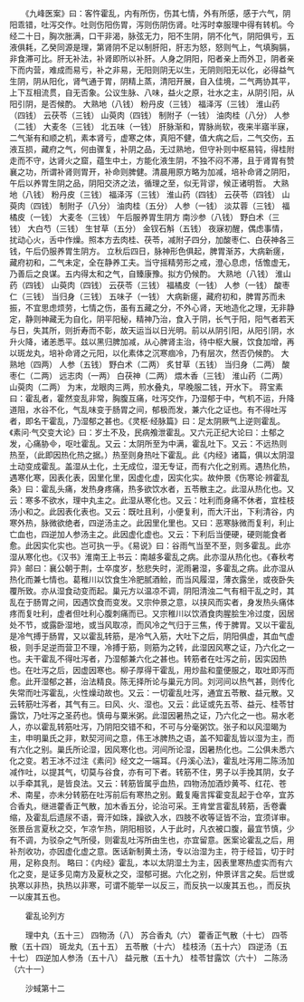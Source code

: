 <!-- { "loadSidebar": true } -->
　　《九峰医案》曰：客忤霍乱，内有所伤，伤其七情，外有所感，感于六气，阴阳乖错，吐泻交作。吐则伤阳伤胃，泻则伤阴伤肾。吐泻时幸服理中得有转机。今经二十日，胸次胀满，口干非渴，脉弦无力，阳不生阴，阴不化气，阴阳俱亏，五液俱耗，乙癸同源是理，第肾阴不足以制肝阳，肝志为怒，怒则气上，气填胸膈，非食滞可比。肝无补法，补肾即所以补肝。人身之阴阳，阳者亲上而外卫，阴者亲下而内营，难成而易亏，补之非易，无阳则阴无以生，无阴则阳无以化，必得益气生阴，阴从阳化，肾气通于胃，阴精上蒸，清阳开展，自入佳境，二气两协其平，上下互相流贯，自无否象。公议生脉、八味，益火之原，壮水之主，从阴引阳，从阳引阴，是否候酌。 大熟地（八钱） 粉丹皮（三钱） 福泽泻（三钱） 淮山药（四钱） 云茯苓（三钱） 山萸肉（四钱） 制附子（一钱） 油肉桂（八分） 人参（二钱） 大麦冬（三钱） 北五味（一钱） 肝脉渐和，胃脉尚软，夜来半寤半寐，二气渐有和顺之机，素本肾亏，虚寒之体，真阳不健，值大病之后，二气交伤，五液互损，藏府之气，何由骤复，补阴之品，无过熟地，但守补则中枢易钝，得桂附走而不守，达肾火之窟，蕴生中土，方能化液生阴，不独不闷不滞，且于肾胃有赞襄之功，所谓补肾则胃开，补命则脾健。清晨用原方略为加减，培补命肾之阴阳，午后以养胃生阴之品，阴阳交济之法，循理之至，似无背谬，候正诸明哲。 大熟地（八钱） 粉丹皮（三钱） 福泽泻（三钱） 淮山药（四钱） 云茯苓（四钱） 山萸肉（四钱） 制附子（八分） 油肉桂（五分） 人参（一钱） 淡苁蓉（三钱） 福橘皮（一钱） 大麦冬（三钱） 午后服养胃生阴方 南沙参（八钱） 野白术（三钱） 大白芍（三钱） 生甘草（五分） 金钗石斛（五钱） 夜寐初醒，偶虑事情，扰动心火，舌中作燥。照本方去肉桂、茯苓，减附子四分，加酸枣仁、白茯神各三钱，午后仍服养胃生阴方。 立秋后四日，脉神形色俱起，脾胃渐苏，大病新瘥，藏府初和，二气未定，全在静养工夫。当守摇精劳形之戒，澄心息虑，恬憺虚无，乃善后之良谋。五内得太和之气，自臻康豫。拟方仍候酌。 大熟地（八钱） 淮山药（四钱） 山萸肉（四钱） 云茯苓（三钱） 福橘皮（一钱） 人参（一钱） 酸枣仁（三钱） 当归身（三钱） 五味子（一钱） 大病新瘥，藏府初和，脾胃苏而未振，不宜思虑烦劳，七情之伤，虽有五藏之分，不外心肾，天地造化之理，无非静定，静则神藏无为自化，阴平阳秘，精神乃治，食入于阴，长气于阳，阳气者若天与日，失其所，则折寿而不彰，故天运当以日光明。前以从阴引阳，从阳引阴，水升火降，诸恙悉平。兹以黑归脾加减，从心脾肾主治，待中枢大展，饮食加增，再以斑龙丸，培补命肾之元阳，以化素体之沉寒痼冷，乃有层次，然否仍候酌。 大熟地（四两） 人参（五钱） 野白术（二两） 炙甘草（五钱） 当归身（二两） 酸枣仁（二两） 远志肉（一两） 白茯神（二两） 煨木香（三钱） 淮山药（二两） 山萸肉（二两） 为末，龙眼肉三两，煎水叠丸，早晚服二钱，开水下。 蒋宝素曰：霍乱者，霍然变乱非常，胸腹互痛，吐泻交作，乃湿郁于中，气机不运，升降道阻，水谷不化，气乱味变于肠胃之间，郁极而发，兼六化之证也。有不得吐泻者，即名干霍乱，乃湿郁之甚也。《灵枢·经脉篇》曰：足太阴厥气上逆则霍乱。《素问·气交变大论》曰：岁土不及，民病飧泄霍乱。又六元正纪大论曰：土郁之发，心痛胁，呕吐霍乱。又云：太阴所至为中满，霍乱吐下。又云：不远热则热至，（此即因热化热之据。）热至则身热吐下霍乱。此《内经》诸篇，俱以太阴湿土动变成霍乱。盖湿从土化，土无成位，湿无专证，而有六化之别焉。遇热化热，遇寒化寒，因表化表，因里化里，因虚化虚，因实化实。故仲景《伤寒论·辨霍乱条》曰：霍乱头痛，发热身疼痛，热多欲饮水者，五苓散主之。此湿从热化也。又云：寒多不欲水，理中丸主之。此湿从寒化也。又云：吐利而身痛不休者，宜桂枝汤小和之。此因表化表也。又云：既吐且利，小便复利，而大汗出，下利清谷，内寒外热，脉微欲绝者，四逆汤主之。此因里化里也。又曰：恶寒脉微而复利，利止亡血也，四逆加人参汤主之。此因虚化虚也。又云：下利后当便硬，硬则能食者愈。此因实化实也。岂可执一乎。《易说》曰：谷雨气当至不至，则多霍乱。此亦湿从寒化也。《汉书》淮南王上书云：南越多霍乱之病。此亦湿从热化也。《春秋考异》邮曰：襄公朝于荆，士卒度岁，愁悲失时，泥雨暑湿，多霍乱之病。此亦湿从热化而兼七情也。葛稚川以饮食生冷肥腻酒鲙，而当风履湿，薄衣露坐，或夜卧失覆所致。亦从湿食动变而起。巢元方以温凉不调，阴阳清浊二气有相干乱之时，其乱在于肠胃之间，因遇饮食而变发。又宗仲景之意，以挟风而实者，身发热头痛体疼而复吐利，虚者但吐利心腹刺痛而已。又宗稚川以饮酒食肉腥脍生冷过度，因居处不节，或露卧湿地，或当风取凉，而风冷之气归于三焦，传于脾胃。又以干霍乱是冷气搏于肠胃，又以霍乱转筋，是冷气入筋，大吐下之后，阴阳俱虚，其血气虚极，则手足逆而营卫不理，冷搏于筋，则筋为之转，此湿因风寒之证，乃六化之一也。夫干霍乱不得吐泻者，乃湿郁兼六化之甚也。转筋者在吐泻之前，因实因热也。在吐泻之后，因虚因寒也。柳子厚得干霍乱，用炒盐和童便服之，取吐即泻而愈。此开湿郁之甚，治法精良。陈无择所论与巢元方同。刘河间以热气甚，则传化失常而吐泻霍乱，火性燥动故也。又云：一切霍乱吐泻，通宜五苓散、益元散。又云转筋吐泻者，其气有三。曰风、火、湿也。又云：此证或先五苓、益元、桂苓甘露饮，乃吐泻之圣药也。慎毋与粟米粥。此湿因暑热之证，乃六化之一也。易水老人，亦以霍乱转筋吐泻，乃阴阳交错不和，不可与分毫粥饮。张子和以风湿暍为主，申明巢氏之非，默契河间之意，伟王冰脾热之语，盖不知霍乱皆以湿为主，而有六化之别。巢氏所论湿，因风寒化也。河间所论湿，因暑热化也。二公俱未悉六化之变。若王冰不过注《素问》经文之一端耳。《丹溪心法》，霍乱吐泻用二陈汤加减作吐，以提其气，切莫与谷食，亦有可下者。转筋不住，男子以手挽其阴，女子以手牵其乳，是皆良法。又云：转筋皆属乎血热，四物汤加酒炒黄芩、红花、苍术、南星，亦未分转筋在吐泻前后有寒热之别。戴复庵言挥霍变乱起于仓卒，宜苏合香丸，继进藿香正气散，加木香五分，论治可采。王肯堂言霍乱转筋，舌卷囊缩，及霍乱后遗尿不语，膏汗如珠，躁欲入水，四肢不收等证皆不治，宜须详审。张景岳言夏秋之交，乍凉乍热，阴阳相驳，人于此时，凡衣被口腹，最宜节慎，少有不调，为驳杂之气所侵，则霍乱吐泻所由生也，亦宜留意。医案论霍乱之后，用补剂收功，亦因虚化虚之意。医话新制黄土汤，专以治湿为主，符于经旨，切于时用，足称良剂。 略曰：《内经》霍乱，本以太阴湿土为主，因表里寒热虚实而有六化之变，是证多见南方及夏秋之交，湿郁可据。六化之别，仲景详言之矣。后世或执寒以非热，执热以非寒，可谓不能举一以反三，而反执一以废其五也。，而反执一以废其五也。

　　霍乱论列方

　　理中丸（五十三） 四物汤（八） 苏合香丸（六） 藿香正气散（十七） 四苓散（五十四） 斑龙丸（五十五） 五苓散（十六） 桂枝汤（五十六） 四逆汤（五十七） 四逆加人参汤（五十八） 益元散（五十九） 桂苓甘露饮（六十） 二陈汤（六十一）

　　沙蜮第十二

